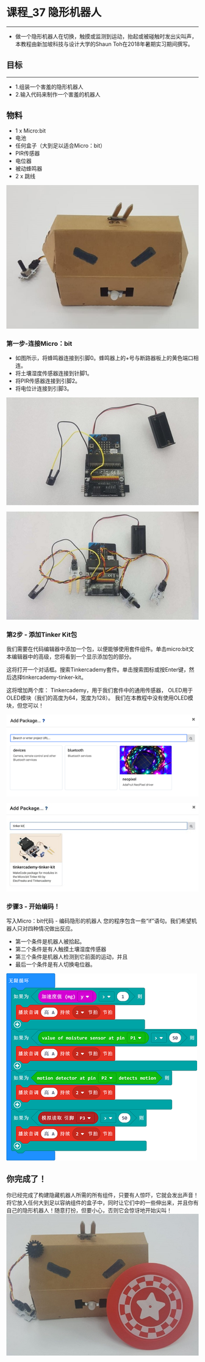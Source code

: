 # 课程_37 隐形机器人
---
- 做一个隐形机器人在切换，触摸或监测到运动，抬起或被碰触时发出尖叫声，本教程由新加坡科技与设计大学的Shaun Toh在2018年暑期实习期间撰写。

## 目标
---
- 1.组装一个害羞的隐形机器人
- 2.输入代码来制作一个害羞的机器人

## 物料
- 1 x Micro:bit
- 电池
- 任何盒子（大到足以适合Micro：bit）
- PIR传感器
- 电位器
- 被动蜂鸣器
- 2 x 跳线

![](./images/wYzUFtC.jpg)

### 第一步-连接Micro：bit

- 如图所示，将蜂鸣器连接到引脚0。蜂鸣器上的+号与断路器板上的黄色端口相连。
- 将土壤湿度传感器连接到针脚1。
- 将PIR传感器连接到引脚2。
- 将电位计连接到引脚3。

![](./images/r0wBEcE.jpg)

![](./images/SFxLcdg.jpg)

### 第2步 - 添加Tinker Kit包
我们需要在代码编辑器中添加一个包，以便能够使用套件组件。单击micro:bit文本编辑器中的高级，您将看到一个显示添加包的部分。

这将打开一个对话框。搜索Tinkercademy套件。单击搜索图标或按Enter键，然后选择tinkercademy-tinker-kit。

这将增加两个库：  Tinkercademy，用于我们套件中的通用传感器，  OLED用于OLED模块（我们的高度为64，宽度为128）。
我们在本教程中没有使用OLED模块，但您可以！

![](./images/KLAlzb1.png)

![](./images/9RqTylo.jpg)

### 步骤3 - 开始编码！
写入Micro：bit代码 - 编码隐形的机器人
您的程序包含一些“if”语句。我们希望机器人只对四种情况做出反应。

- 第一个条件是机器人被拾起。
- 第二个条件是有人触摸土壤湿度传感器
- 第三个条件是机器人检测到它前面的运动，并且
- 最后一个条件是有人切换电位器。

![](./images/Tinker_Kit_case_37_03.png)

## 你完成了！
你已经完成了构建隐藏机器人所需的所有组件，只要有人惊吓，它就会发出声音！将它放入任何大到足以容纳组件的盒子中，同时让它们中的一些伸出来，并且你有自己的隐形机器人！随意打扮，但要小心，否则它会惊讶地开始尖叫！
![](./images/CPK2fOZ.jpg)

